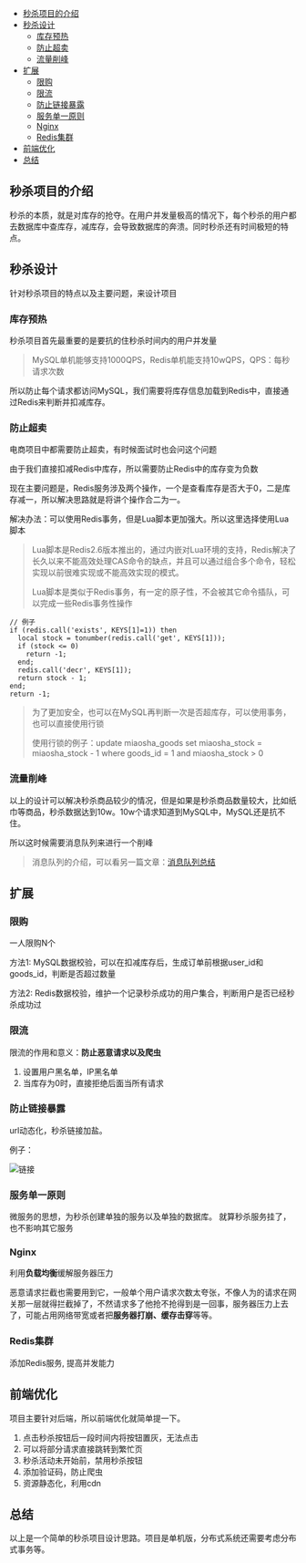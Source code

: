 <!-- TOC -->
- [秒杀项目的介绍](#秒杀项目的介绍)
- [秒杀设计](#秒杀设计)
  - [库存预热](#库存预热)
  - [防止超卖](#防止超卖)
  - [流量削峰](#流量削峰)
- [扩展](#扩展)
  - [限购](#限购)
  - [限流](#限流)
  - [防止链接暴露](#防止链接暴露)
  - [服务单一原则](#服务单一原则)
  - [Nginx](#Nginx)
  - [Redis集群](#Redis集群)
- [前端优化](#前端优化)
- [总结](#总结)
<!-- /TOC -->

## 秒杀项目的介绍
秒杀的本质，就是对库存的抢夺。在用户并发量极高的情况下，每个秒杀的用户都去数据库中查库存，减库存，会导致数据库的奔溃。同时秒杀还有时间极短的特点。

## 秒杀设计
针对秒杀项目的特点以及主要问题，来设计项目


### 库存预热
秒杀项目首先最重要的是要抗的住秒杀时间内的用户并发量
> MySQL单机能够支持1000QPS，Redis单机能支持10wQPS，QPS：每秒请求次数

所以防止每个请求都访问MySQL，我们需要将库存信息加载到Redis中，直接通过Redis来判断并扣减库存。

### 防止超卖
电商项目中都需要防止超卖，有时候面试时也会问这个问题

由于我们直接扣减Redis中库存，所以需要防止Redis中的库存变为负数

现在主要问题是，Redis服务涉及两个操作，一个是查看库存是否大于0，二是库存减一，所以解决思路就是将讲个操作合二为一。

解决办法：可以使用Redis事务，但是Lua脚本更加强大。所以这里选择使用Lua脚本

> Lua脚本是Redis2.6版本推出的，通过内嵌对Lua环境的支持，Redis解决了长久以来不能高效处理CAS命令的缺点，并且可以通过组合多个命令，轻松实现以前很难实现或不能高效实现的模式。
>
> Lua脚本是类似于Redis事务，有一定的原子性，不会被其它命令插队，可以完成一些Redis事务性操作

```
// 例子
if (redis.call('exists', KEYS[1]=1)) then
  local stock = tonumber(redis.call('get', KEYS[1]));
  if (stock <= 0)
    return -1;
  end;
  redis.call('decr', KEYS[1]);
  return stock - 1;
end;
return -1;
```

> 为了更加安全，也可以在MySQL再判断一次是否超库存，可以使用事务，也可以直接使用行锁
> 
> 使用行锁的例子：update miaosha_goods set miaosha_stock = miaosha_stock - 1 where goods_id = 1 and miaosha_stock > 0 

### 流量削峰
以上的设计可以解决秒杀商品较少的情况，但是如果是秒杀商品数量较大，比如纸巾等商品，秒杀数据达到10w。10w个请求知道到MySQL中，MySQL还是抗不住。

所以这时候需要消息队列来进行一个削峰
> 消息队列的介绍，可以看另一篇文章：[消息队列总结](https://snailclimb.gitee.io/javaguide/#/docs/system-design/data-communication/message-queue)


## 扩展

### 限购
一人限购N个

方法1: MySQL数据校验，可以在扣减库存后，生成订单前根据user_id和goods_id，判断是否超过数量

方法2: Redis数据校验，维护一个记录秒杀成功的用户集合，判断用户是否已经秒杀成功过

### 限流

限流的作用和意义：**防止恶意请求以及爬虫**
1. 设置用户黑名单，IP黑名单
2. 当库存为0时，直接拒绝后面当所有请求

### 防止链接暴露
url动态化，秒杀链接加盐。

例子：

![链接](https://cdn.nlark.com/yuque/0/2020/png/1416082/1593670232027-284fbc30-5b4d-4287-968b-fe4963f55efa.png)

### 服务单一原则
微服务的思想，为秒杀创建单独的服务以及单独的数据库。
就算秒杀服务挂了，也不影响其它服务

### Nginx
利用**负载均衡**缓解服务器压力

恶意请求拦截也需要用到它，一般单个用户请求次数太夸张，不像人为的请求在网关那一层就得拦截掉了，不然请求多了他抢不抢得到是一回事，服务器压力上去了，可能占用网络带宽或者把**服务器打崩、缓存击穿**等等。

### Redis集群
添加Redis服务, 提高并发能力

## 前端优化
项目主要针对后端，所以前端优化就简单提一下。
1. 点击秒杀按钮后一段时间内将按钮置灰，无法点击
2. 可以将部分请求直接跳转到繁忙页
3. 秒杀活动未开始前，禁用秒杀按钮
4. 添加验证码，防止爬虫
5. 资源静态化，利用cdn

## 总结
以上是一个简单的秒杀项目设计思路。项目是单机版，分布式系统还需要考虑分布式事务等。
